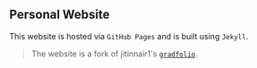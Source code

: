 ## Personal Website
This website is hosted via `GitHub Pages` and is built using `Jekyll`.


> The website is a fork of jitinnair1's [`gradfolio`](https://github.com/jitinnair1/gradfolio).
